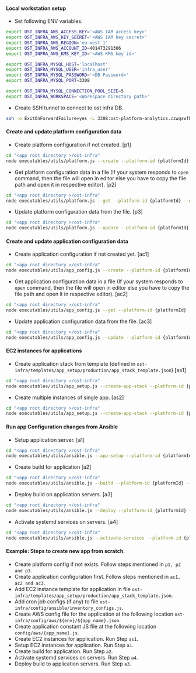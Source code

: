#### Local workstation setup

* Set following ENV variables.
```bash
export OST_INFRA_AWS_ACCESS_KEY='<AWS IAM access key>'
export OST_INFRA_AWS_KEY_SECRET='<AWS IAM key secret>'
export OST_INFRA_AWS_REGION='eu-west-1'
export OST_INFRA_AWS_ACCOUNT_ID=401473291306
export OST_INFRA_AWS_KMS_KEY_ID='<AWS KMS key id>'

export OST_INFRA_MYSQL_HOST='localhost'
export OST_INFRA_MYSQL_USER='infra_user'
export OST_INFRA_MYSQL_PASSWORD='<DB Password>'
export OST_INFRA_MYSQL_PORT=3308

export OST_INFRA_MYSQL_CONNECTION_POOL_SIZE=5
export OST_INFRA_WORKSPACE='<Workspace directory path>'
```

* Create SSH tunnel to connect to ost infra DB.
```bash
ssh -o ExitOnForwardFailure=yes -L 3308:ost-platform-analytics.czwqswfb00id.eu-west-1.rds.amazonaws.com:3306 99.80.111.137 -N -f
```

#### **Create and update platform configuration data**

* Create platform configuration if not created. [p1]
```bash
cd "<app root directory >/ost-infra"
node executables/utils/platform.js --create --platform-id {platformId} --aws-account-id {accountId} --aws-region {region} --env {env} --sub-env {sub_env}
```

* Get platform configuration data in a file (If your system responds to `open` command, then the file will open in editor else you have to copy the file path and open it in respective editor). [p2]
```bash
cd "<app root directory >/ost-infra"
node executables/utils/platform.js --get --platform-id {platformId} --env {env} --sub-env {sub_env}
```

* Update platform configuration data from the file. [p3]
```bash
cd "<app root directory >/ost-infra"
node executables/utils/platform.js --update --platform-id {platformId} --env {env} --sub-env {sub_env}
```

#### **Create and update application configuration data**

* Create application configuration if not created yet. [ac1]
```bash
cd "<app root directory >/ost-infra"
node executables/utils/app_config.js --create --platform-id {platformId} --env {env} --sub-env {sub_env} --app {app_name}
```

* Get application configuration data in a file (If your system responds to `open` command, then the file will open in editor else you have to copy the file path and open it in respective editor). [ac2]
```bash
cd "<app root directory >/ost-infra"
node executables/utils/app_config.js --get --platform-id {platformId} --env {env} --sub-env {sub_env} --app {app_name}
```
* Update application configuration data from the file. [ac3]
```bash
cd "<app root directory >/ost-infra"
node executables/utils/app_config.js --update --platform-id {platformId} --env {env} --sub-env {sub_env} --app {app_name}
```

#### **EC2 instances for applications**

* Create application stack from template (defined in `ost-infra/templates/app_setup/production/app_stack_template.json`) [as1]
```bash
cd "<app root directory >/ost-infra"
node executables/utils/app_setup.js --create-app-stack --platform-id {platformId} --env {env} --sub-env {sub_env}  --app {app_name}
```

* Create multiple instances of single app. [as2]
```bash
cd "<app root directory >/ost-infra"
node executables/utils/app_setup.js --create-app-stack --platform-id {platformId} --env {env} --sub-env {sub_env} --app {app_name} --app-name {app_name} --app-type {app/cron} --app-count {number_of_servers}
```

#### **Run app Configuration changes from Ansible**

* Setup application server. [a1]
```bash
cd "<app root directory >/ost-infra"
node executables/utils/ansible.js --app-setup --platform-id {platformId} --env {env} --sub-env {sub_env} --app {app_name}
```
* Create build for application [a2]
```bash
cd "<app root directory >/ost-infra"
node executables/utils/ansible.js --build --platform-id {platformId} --env {env} --sub-env {sub_env} --app {app_name} --branch-name {branch_name}
``` 

* Deploy build on application servers. [a3]
```bash
cd "<app root directory >/ost-infra"
node executables/utils/ansible.js --deploy --platform-id {platformId} --env {env} --sub-env {sub_env} --app {app_name} --build-number {build_number}   
```

* Activate systemd services on servers. [a4]
```bash
cd "<app root directory >/ost-infra"
node executables/utils/ansible.js --activate-services --platform-id {platformId} --env {env} --sub-env {sub_env} --app {app_name}
```


#### Example: Steps to create new app from scratch.

* Create platform config if not exists. Follow steps mentioned in `p1, p2 and p3`.
* Create application configuration first. Follow steps mentioned in `ac1, ac2 and ac3`.
* Add EC2 instance template for application in file `ost-infra/templates/app_setup/production/app_stack_template.json`.
* Add cron job configs (if any) to file `ost-infra/config/ansible/inventory_configs.js`.
* Create AWS config file for the application at the following location `ost-infra/config/aws/${env}/${app_name}.json`.
* Create application constant JS file at the following location `config/aws/{app_name}.js`.
* Create EC2 instances for application. Run Step `as1`.
* Setup EC2 instances for application. Run Step `a1`.
* Create build for application. Run Step `a2`.
* Activate systemd services on servers. Run Step `a4`.
* Deploy build to application servers. Run Step `a3`.
 
 
